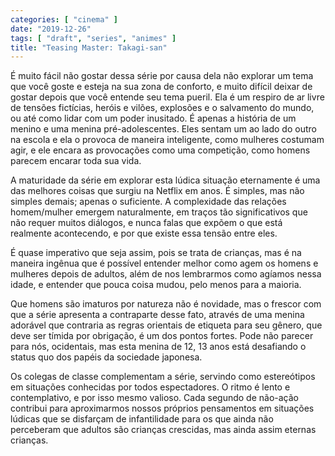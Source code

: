 ```yaml
---
categories: [ "cinema" ]
date: "2019-12-26"
tags: [ "draft", "series", "animes" ]
title: "Teasing Master: Takagi-san"
---
```

É muito fácil não gostar dessa série por causa dela não explorar um
tema que você goste e esteja na sua zona de conforto, e muito difícil
deixar de gostar depois que você entende seu tema pueril. Ela é um
respiro de ar livre de tensões fictícias, heróis e vilões, explosões
e o salvamento do mundo, ou até como lidar com um poder inusitado. É
apenas a história de um menino e uma menina pré-adolescentes. Eles
sentam um ao lado do outro na escola e ela o provoca de maneira
inteligente, como mulheres costumam agir, e ele encara as provocações
como uma competição, como homens parecem encarar toda sua vida.

A maturidade da série em explorar esta lúdica situação eternamente é
uma das melhores coisas que surgiu na Netflix em anos. É simples, mas
não simples demais; apenas o suficiente. A complexidade das relações
homem/mulher emergem naturalmente, em traços tão significativos que
não requer muitos diálogos, e nunca falas que expõem o que está
realmente acontecendo, e por que existe essa tensão entre eles.

É quase imperativo que seja assim, pois se trata de crianças, mas é na
maneira ingênua que é possível entender melhor como agem os homens e
mulheres depois de adultos, além de nos lembrarmos como agíamos nessa
idade, e entender que pouca coisa mudou, pelo menos para a maioria.

Que homens são imaturos por natureza não é novidade, mas o frescor
com que a série apresenta a contraparte desse fato, através de uma
menina adorável que contraria as regras orientais de etiqueta para
seu gênero, que deve ser tímida por obrigação, é um dos pontos
fortes. Pode não parecer para nós, ocidentais, mas esta menina de 12,
13 anos está desafiando o status quo dos papéis da sociedade japonesa.

Os colegas de classe complementam a série, servindo como estereótipos
em situações conhecidas por todos espectadores. O ritmo é lento e
contemplativo, e por isso mesmo valioso. Cada segundo de não-ação
contribui para aproximarmos nossos próprios pensamentos em situações
lúdicas que se disfarçam de infantilidade para os que ainda não
perceberam que adultos são crianças crescidas, mas ainda assim eternas
crianças.
